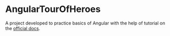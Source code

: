 # AngularTourOfHeroes
A project developed to practice basics of Angular with the help of tutorial on the [official docs](https://angular.io/tutorial).
